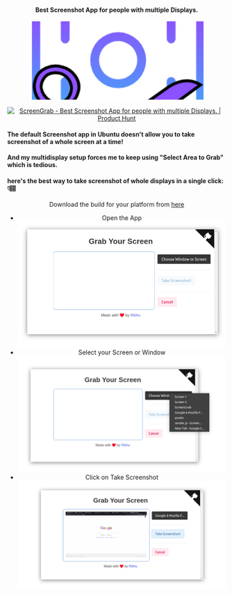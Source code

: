 <div align="center">

  #### Best Screenshot App for people with multiple Displays.
<img alt="screengrab" style="object-fit: cover; width:400px; height:180px;" src="assets/ScreenGrabLogo.png"> </img>

</div>
<div align="center">
<a href="https://www.producthunt.com/posts/screengrab-2?utm_source=badge-featured&utm_medium=badge&utm_souce=badge-screengrab-2" target="_blank"><img src="https://api.producthunt.com/widgets/embed-image/v1/featured.svg?post_id=304003&theme=light" alt="ScreenGrab - Best Screenshot App for people with multiple Displays. | Product Hunt" style="width: 250px; height: 54px;" width="250" height="54" /></a>
</div>

#### The default Screenshot app in Ubuntu doesn't allow you to take screenshot of a whole screen at a time!

#### And my multidisplay setup forces me to keep using "Select Area to Grab" which is tedious.

#### here's the best way to take screenshot of whole displays in a single click: 👇🏽

<div align="center">

Download the build for your platform from <a href="https://github.com/ribhuji/ScreenGrab/tree/main/builds" target="_blank">here</a>
- Open the App
<img alt="screengrab_demo" src="assets/homeImage.png"> </img>
- Select your Screen or Window
<img alt="screengrab_demo" src="assets/selectImage.png"> </img>
- Click on Take Screenshot
<img alt="screengrab_demo" src="assets/takeScreenshot.png"> </img>

</div>
